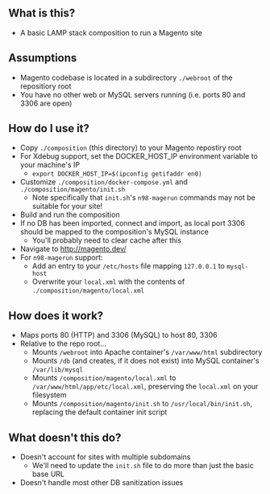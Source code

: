 ## What is this?
- A basic LAMP stack composition to run a Magento site

## Assumptions
- Magento codebase is located in a subdirectory `./webroot` of the repositiory root
- You have no other web or MySQL servers running (i.e. ports 80 and 3306 are open)

## How do I use it?
- Copy `./composition` (this directory) to your Magento repostiry root
- For Xdebug support, set the DOCKER_HOST_IP environment variable to your machine's IP
  - `export DOCKER_HOST_IP=$(ipconfig getifaddr en0)`
- Customize `./composition/docker-compose.yml` and `./composition/magento/init.sh`
  - Note specifically that `init.sh`'s `n98-magerun` commands may not be suitable for your site!
- Build and run the composition
- If no DB has been imported, connect and import, as local port 3306 should be mapped to the composition's MySQL instance
  - You'll probably need to clear cache after this
- Navigate to http://magento.dev/
- For `n98-magerun` support:
  - Add an entry to your `/etc/hosts` file mapping `127.0.0.1` to `mysql-host`
  - Overwrite your `local.xml` with the contents of `./composition/magento/local.xml`

## How does it work?
- Maps ports 80 (HTTP) and 3306 (MySQL) to host 80, 3306
- Relative to the repo root...
  - Mounts `/webroot` into Apache container's `/var/www/html` subdirectory
  - Mounts `/db` (and creates, if it does not exist) into MySQL container's `/var/lib/mysql`
  - Mounts `/composition/magento/local.xml` to `/var/www/html/app/etc/local.xml`, preserving the `local.xml` on your filesystem
  - Mounts `/composition/magento/init.sh` to `/usr/local/bin/init.sh`, replacing the default container init script

## What doesn't this do?
- Doesn't account for sites with multiple subdomains
  - We'll need to update the `init.sh` file to do more than just the basic base URL
- Doesn't handle most other DB sanitization issues

